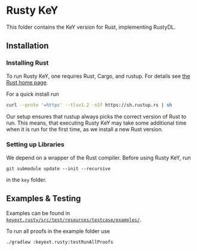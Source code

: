 # Rusty KeY

This folder contains the KeY version for Rust, implementing RustyDL.

## Installation

### Installing Rust

To run Rusty KeY, one requires Rust, Cargo, and rustup. For details see [the Rust home page](https://www.rust-lang.org/).

For a quick install run
```sh
curl --proto '=https' --tlsv1.2 -sSf https://sh.rustup.rs | sh
```

Our setup ensures that rustup always picks the correct version of Rust to run.
This means, that executing Rusty KeY may take some additional time when it is run for the first time,
as we install a new Rust version.

### Setting up Libraries

We depend on a wrapper of the Rust compiler. Before using Rusty KeY, run
````shell
git submodule update --init --recursive
````
in the `key` folder.

## Examples & Testing

Examples can be found in [`keyext.rusty/src/test/resources/testcase/examples/`](./src/test/resources/testcase/examples/).

To run all proofs in the example folder use
```shell
./gradlew :keyext.rusty:testRunAllProofs
```